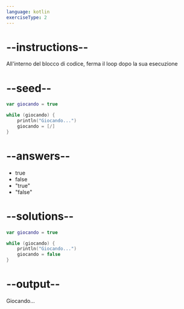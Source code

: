 ```yaml
---
language: kotlin
exerciseType: 2
---
```


# --instructions--

All'interno del blocco di codice, ferma il loop dopo la sua esecuzione

# --seed--

```kotlin
var giocando = true

while (giocando) {
    println("Giocando...")
    giocando = [/]
}
```

# --answers--

- true
- false
- "true"
- "false"

# --solutions--

```kotlin
var giocando = true

while (giocando) {
    println("Giocando...")
    giocando = false
}
```

# --output--

Giocando...
